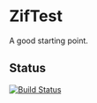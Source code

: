 # ZifTest

A good starting point.

## Status

[![Build Status](https://travis-ci.org/AnotherJohnH/ZifTest.svg?branch=master)](https://travis-ci.org/AnotherJohnH/ZifTest)


